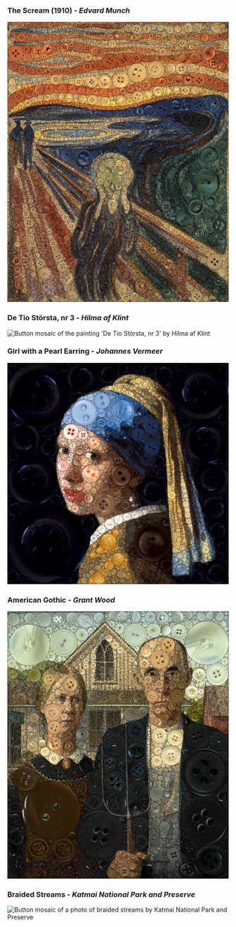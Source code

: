 ### The Scream (1910) - *Edvard Munch*

<div about="the-scream-1910-button-mosaic.jpg">
  <img src="the-scream-1910-button-mosaic.jpg" alt="Button mosaic of the painting 'The Scream' (1910) by Edvard Munch" title="27 510 buttons" />
  <a rel="license" href="https://creativecommons.org/licenses/by-nc-sa/4.0/"></a>
</div>

### De Tio Största, nr 3 - *Hilma af Klint*

<div about="de-tio-största-nr-3-button-mosaic.jpg">
  <img src="de-tio-största-nr-3-button-mosaic.jpg" alt="Button mosaic of the painting 'De Tio Största, nr 3' by Hilma af Klint" title="30 852 buttons" />
  <a rel="license" href="https://creativecommons.org/licenses/by-nc-sa/4.0/"></a>
</div>

### Girl with a Pearl Earring - *Johannes Vermeer*

<div about="girl-with-a-pearl-earring-button-mosaic.jpg">
  <img src="girl-with-a-pearl-earring-button-mosaic.jpg" alt="Button mosaic of the painting 'Girl with a Pearl Earring' by Johannes Vermeer" title="11 615 buttons" />
  <a rel="license" href="https://creativecommons.org/licenses/by-nc-sa/4.0/"></a>
</div>

### American Gothic - *Grant Wood*

<div about="american-gothic-button-mosaic.jpg">
  <img src="american-gothic-button-mosaic.jpg" alt="Button mosaic of the painting 'American Gothic' by Grant Wood" title="17 502 buttons" />
  <a rel="license" href="https://creativecommons.org/licenses/by-nc-sa/4.0/"></a>
</div>

### Braided Streams - *Katmai National Park and Preserve*

<div about="output_images/braided-streams-button-mosaic.jpg">
  <img src="output_images/braided-streams-button-mosaic.jpg" alt="Button mosaic of a photo of braided streams by Katmai National Park and Preserve" title="24 675 buttons">
  <a rel="license" href="https://creativecommons.org/licenses/by-nc-sa/4.0/"></a>
</div>